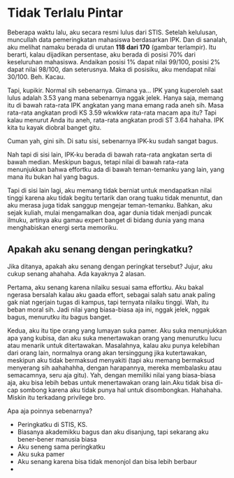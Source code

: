 # Tidak Terlalu Pintar

Beberapa waktu lalu, aku secara resmi lulus dari STIS. Setelah kelulusan, muncullah data pemeringkatan mahasiswa berdasarkan IPK. Dan di sanalah, aku melihat namaku berada di urutan **118 dari 170** (gambar terlampir). Itu berarti, kalau dijadikan persentase, aku berada di posisi 70% dari keseluruhan mahasiswa. Andaikan posisi 1% dapat nilai 99/100, posisi 2% dapat nilai 98/100, dan seterusnya. Maka di posisiku, aku mendapat nilai 30/100. Beh. Kacau.

Tapi, kupikir. Normal sih sebenarnya. Gimana ya... IPK yang kuperoleh saat lulus adalah 3.53 yang mana sebenarnya nggak jelek. Hanya saja, memang itu di bawah rata-rata IPK angkatan yang mana emang rada aneh sih. Masa rata-rata angkatan prodi KS 3.59 wkwkkw rata-rata macam apa itu? Tapi kalau menurut Anda itu aneh, rata-rata angkatan prodi ST 3.64 hahaha. IPK kita tu kayak diobral banget gitu.

Cuman yah, gini sih. Di satu sisi, sebenarnya IPK-ku sudah sangat bagus.

Nah tapi di sisi lain, IPK-ku berada di bawah rata-rata angkatan serta di bawah median. Meskipun bagus, tetapi nilai di bawah rata-rata menunjukkan bahwa effortku ada di bawah teman-temanku yang lain, yang mana itu bukan hal yang bagus.

Tapi di sisi lain lagi, aku memang tidak berniat untuk mendapatkan nilai tinggi karena aku tidak begitu tertarik dan orang tuaku tidak menuntut, dan aku merasa juga tidak sanggup mengejar teman-temanku. Bahkan, aku sejak kuliah, mulai mengamalkan doa, agar dunia tidak menjadi puncak ilmuku, artinya aku gamau expert banget di bidang dunia yang mana menghabiskan energi serta memoriku.

## Apakah aku senang dengan peringkatku?

Jika ditanya, apakah aku senang dengan peringkat tersebut? Jujur, aku cukup senang ahahaha. Ada kayaknya 2 alasan.

Pertama, aku senang karena nilaiku sesuai sama effortku. Aku bakal ngerasa bersalah kalau aku gaada effort, sebagai salah satu anak paling gak niat ngerjain tugas di kampus, tapi ternyata nilaiku tinggi. Wah, itu beban moral sih. Jadi nilai yang biasa-biasa aja ini, nggak jelek, nggak bagus, menurutku itu bagus banget.

Kedua, aku itu tipe orang yang lumayan suka pamer. Aku suka menunjukkan apa yang kubisa, dan aku suka menertawakan orang yang menurutku lucu atau menarik untuk ditertawakan. Masalahnya, kalau aku punya kelebihan dari orang lain, normalnya orang akan tersinggung jika kutertawakan, meskipun aku tidak bermaksud menyakiti (tapi aku memang bermaksud menyerang sih aahahahha, dengan harapannya, mereka membalasku atau semacamnya, seru aja gitu). Yah, dengan memiliki nilai yang biasa-biasa aja, aku bisa lebih bebas untuk menertawakan orang lain.Aku tidak bisa di-cap sombong karena aku tidak punya hal untuk disombongkan. Hahahaha. Miskin itu terkadang privilege bro.

Apa aja poinnya sebenarnya?

- Peringkatku di STIS, KS.
- Biasanya akademikku bagus dan aku disanjung, tapi sekarang aku bener-bener manusia biasa
- Aku seneng sama peringkatku
- Aku suka pamer
- Aku senang karena bisa tidak menonjol dan bisa lebih berbaur
-
  